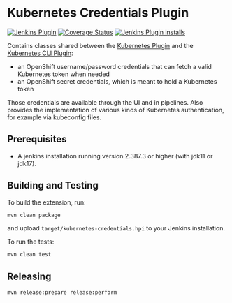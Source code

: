 # Kubernetes Credentials Plugin

[![Jenkins Plugin](https://img.shields.io/jenkins/plugin/v/kubernetes-credentials.svg)](https://plugins.jenkins.io/kubernetes-credentials)
[![Coverage Status](https://coveralls.io/repos/github/jenkinsci/kubernetes-credentials-plugin/badge.svg?branch=master)](https://coveralls.io/github/jenkinsci/kubernetes-credentials-plugin?branch=master)
[![Jenkins Plugin installs](https://img.shields.io/jenkins/plugin/i/kubernetes-credentials.svg)](https://plugins.jenkins.io/kubernetes-credentials)

Contains classes shared between the [Kubernetes Plugin][kubernetes-plugin] and the
[Kubernetes CLI Plugin][kubernetes-cli-plugin]:
* an OpenShift username/password credentials that can fetch a valid Kubernetes token when needed
* an OpenShift secret credentials, which is meant to hold a Kubernetes token

Those credentials are available through the UI and in pipelines.
Also provides the implementation of various kinds of Kubernetes authentication, for example via kubeconfig files.

## Prerequisites
* A jenkins installation running version 2.387.3 or higher (with jdk11 or jdk17).

## Building and Testing
To build the extension, run:
```bash
mvn clean package
```
and upload `target/kubernetes-credentials.hpi` to your Jenkins installation.

To run the tests:
```bash
mvn clean test
```

## Releasing
```bash
mvn release:prepare release:perform
```

[kubernetes-plugin]:https://github.com/jenkinsci/kubernetes-plugin
[kubernetes-cli-plugin]:https://github.com/jenkinsci/kubernetes-cli-plugin
[master-build]: https://ci.jenkins.io/job/Plugins/job/kubernetes-credentials-plugin/job/master/
